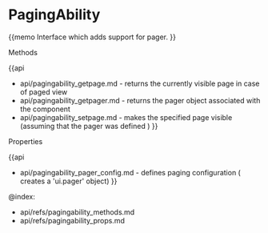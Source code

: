 PagingAbility 
=============


{{memo Interface which adds support for pager. }}




<div class='h2'>Methods</div>

{{api
- api/pagingability_getpage.md - returns the currently visible page in case of paged view
- api/pagingability_getpager.md - returns the pager object associated with the component
- api/pagingability_setpage.md - makes the specified page visible (assuming that the pager was defined )
}}


<div class='h2'>Properties</div>

{{api
- api/pagingability_pager_config.md - defines paging configuration ( creates a 'ui.pager' object)
}}





@index:
- api/refs/pagingability_methods.md
- api/refs/pagingability_props.md

